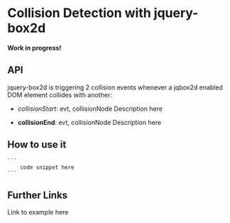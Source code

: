 # Collision Detection with jquery-box2d

**Work in progress!**

## API
jquery-box2d is triggering 2 collision events whenever a jqbox2d enabled DOM element collides with another:

- *collisionStart*: evt, collisionNode
Description here

- **collisionEnd**: evt, collisionNode
Description here

## How to use it

	```
		code snippet here
	```

## Further Links

Link to example here